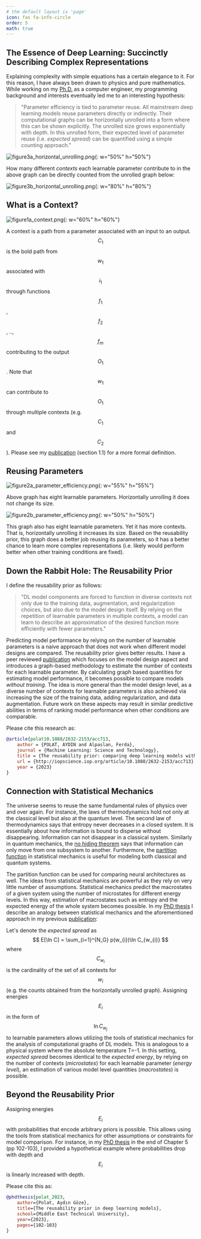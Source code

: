 ```yaml
---
# the default layout is 'page'
icon: fas fa-info-circle
order: 5
math: true
---
```


## The Essence of Deep Learning: Succinctly Describing Complex Representations

Explaining complexity with simple equations has a certain elegance to it. For this reason, I have always been drawn to physics and pure mathematics. While working on my [Ph.D.](https://open.metu.edu.tr/handle/11511/104170) as a computer engineer, my programming background and interests eventually led me to an interesting hypothesis:

> "Parameter efficiency is tied to parameter reuse. All mainstream deep learning models reuse parameters directly or indirectly. Their computational graphs can be horizontally unrolled into a form where this can be shown explicitly. The unrolled size grows exponentially with depth. In this unrolled form, their expected level of parameter reuse (i.e. _expected spread_) can be quantified using a simple counting approach."

![figure3a_horizontal_unrolling.png]({{site.baseurl}}/assets/img/figure3a_horizontal_unrolling.png){: w="50%" h="50%"}

How many different _contexts_ each learnable parameter contribute to in the above graph can be directly counted from the unrolled graph below:

![figure3b_horizontal_unrolling.png]({{site.baseurl}}/assets/img/figure3b_horizontal_unrolling.png){: w="80%" h="80%"}

## What is a Context?

![figure1a_context.png]({{site.baseurl}}/assets/img/figure1a_context.png){: w="60%" h="60%"}

A context is a path from a parameter associated with an input to an output. $$ C_1 $$ is the bold path from $$ w_1 $$ associated with $$ i_1 $$ through functions $$ f_1 $$, $$ f_2 $$, .., $$ f_m $$ contributing to the output $$ O_1 $$.  Note that $$ w_1 $$ can contribute to $$ O_1 $$ through multiple contexts (e.g. $$ C_1 $$ and $$ C_2 $$). Please see my [publication](https://iopscience.iop.org/article/10.1088/2632-2153/acc713) (section 1.1) for a more formal definition.

## Reusing Parameters

![figure2a_parameter_efficiency.png]({{site.baseurl}}/assets/img/figure2a_parameter_efficiency.png){: w="55%" h="55%"}

Above graph has eight learnable parameters. Horizontally unrolling it does not change its size.

![figure2b_parameter_efficiency.png]({{site.baseurl}}/assets/img/figure2b_parameter_efficiency.png){: w="50%" h="50%"}

This graph also has eight learnable parameters. Yet it has more contexts. That is, horizontally unrolling it increases its size. Based on the reusability prior, this graph does a better job reusing its parameters, so it has a better chance to learn more complex representations (i.e. likely would perform better when other training conditions are fixed).

## Down the Rabbit Hole: The Reusability Prior

I define the reusability prior as follows:

> "DL model components are forced to function in diverse contexts not only due to the training data, augmentation, and regularization choices, but also due to the model design itself. By relying on the repetition of learnable parameters in multiple contexts, a model can learn to describe an approximation of the desired function more efficiently with fewer parameters."

Predicting model performance by relying on the number of learnable parameters is a naive approach that does not work when different model designs are compared. The reusability prior gives better results. I have a peer reviewed [publication](https://iopscience.iop.org/article/10.1088/2632-2153/acc713) which focuses on the model design aspect and introduces a graph-based methodology to estimate the number of contexts for each learnable parameter. By calculating graph based quantities for estimating model performance, it becomes possible to compare models _without training_. The idea is more general than the model design level, as a diverse number of contexts for learnable parameters is also achieved via increasing the size of the training data, adding regularization, and data augmentation. Future work on these aspects may result in similar predictive abilities in terms of ranking model performance when other conditions are comparable.

Please cite this research as:

```bibtex
@article{polat10.1088/2632-2153/acc713,
    author = {POLAT, AYDIN and Alpaslan, Ferda},
    journal = {Machine Learning: Science and Technology},
    title = {The reusability prior: comparing deep learning models without training},
    url = {http://iopscience.iop.org/article/10.1088/2632-2153/acc713},
    year = {2023}
}
```

## Connection with Statistical Mechanics

The universe seems to reuse the same fundamental rules of physics over and over again. For instance, the laws of thermodynamics hold not only at the classical level but also at the quantum level. The second law of thermodynamics says that entropy never decreases in a closed system. It is essentially about how information is bound to disperse without disappearing. Information can not disappear in a classical system. Similarly in quantum mechanics, the [no hiding theorem](https://en.wikipedia.org/wiki/No-hiding_theorem) says that information can only move from one subsystem to another. Furthermore, the [partition function](https://en.wikipedia.org/wiki/Partition_function_(statistical_mechanics)) in statistical mechanics is useful for modeling both classical and quantum systems.

The partition function can be used for comparing neural architectures as well. The ideas from statistical mechanics are powerful as they rely on very little number of assumptions. Statistical mechanics predict the macrostates of a given system using the number of microstates for different energy levels. In this way, estimation of macrostates such as entropy and the expected energy of the whole system becomes possible. In my [PhD thesis](https://open.metu.edu.tr/bitstream/handle/11511/104170/index.pdf) I describe an analogy between statistical mechanics and the aforementioned approach in my previous [publication](https://iopscience.iop.org/article/10.1088/2632-2153/acc713):

Let's denote the _expected spread_ as $$ E[\ln C] = \sum_{i=1}^{N_G} p(w_{i})\ln C_{w_{i}} $$ where $$ C_{w_i} $$ is the cardinality of the set of all contexts for $$ w_i $$ (e.g. the counts obtained from the horizontally unrolled graph). Assigning energies $$ E_i $$ in the form of $$ \ln C_{w_j} $$ to learnable parameters allows utilizing the tools of statistical mechanics for the analysis of computational graphs of DL models. This is analogous to a physical system where the absolute temperature T=-1. In this setting, _expected spread_ becomes identical to the _expected energy_, by relying on the number of contexts (_microstates_) for each learnable parameter (_energy level_), an estimation of various model level quantities (_macrostates_) is possible.

## Beyond the Reusability Prior

 Assigning energies $$ E_i $$ with probabilities that encode arbitrary priors is possible. This allows using the tools from statistical mechanics for other assumptions or constraints for model comparison. For instance, in my [PhD thesis](https://open.metu.edu.tr/bitstream/handle/11511/104170/index.pdf) in the end of Chapter 5 (pp 102-103), I provided a hypothetical example where probabilities drop with depth and $$ E_i $$ is linearly increased with depth.

 Please cite this as:

```bibtex
@phdthesis{polat_2023, 
    author={Polat, Aydın Göze}, 
    title={The reusability prior in deep learning models}, 
    school={Middle East Technical University}, 
    year={2023},
    pages={102-103} 
}
```
